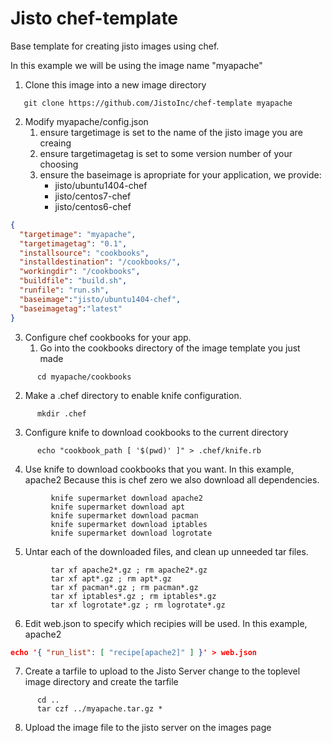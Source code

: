 # Jisto chef-template
Base template for creating jisto images using chef.

In this example we will be using the image name "myapache"

1. Clone this image into a new image directory
```
   git clone https://github.com/JistoInc/chef-template myapache
```
2. Modify myapache/config.json
   1. ensure targetimage is set to the name of the jisto image you are creaing
   2. ensure targetimagetag is set to some version number of your choosing
   3. ensure the baseimage is apropriate for your application, we provide:
       * jisto/ubuntu1404-chef
       * jisto/centos7-chef
       * jisto/centos6-chef
```json
{
  "targetimage": "myapache",
  "targetimagetag": "0.1",
  "installsource": "cookbooks",
  "installdestination": "/cookbooks/",
  "workingdir": "/cookbooks",
  "buildfile": "build.sh",
  "runfile": "run.sh",
  "baseimage":"jisto/ubuntu1404-chef",
  "baseimagetag":"latest"
}
```
3. Configure chef cookbooks for your app.
   1. Go into the cookbooks directory of the image template you just made
```
      cd myapache/cookbooks
```
   2. Make a .chef directory to enable knife configuration.
```
      mkdir .chef
```
   3. Configure knife to download cookbooks to the current directory
```
      echo "cookbook_path [ '$(pwd)' ]" > .chef/knife.rb
```
   4. Use knife to download cookbooks that you want. In this example, apache2
      Because this is chef zero we also download all dependencies.
```
         knife supermarket download apache2
         knife supermarket download apt   
         knife supermarket download pacman   
         knife supermarket download iptables   
         knife supermarket download logrotate
```
   5. Untar each of the downloaded files, and clean up unneeded tar files.
```
         tar xf apache2*.gz ; rm apache2*.gz   
         tar xf apt*.gz ; rm apt*.gz   
         tar xf pacman*.gz ; rm pacman*.gz   
         tar xf iptables*.gz ; rm iptables*.gz   
         tar xf logrotate*.gz ; rm logrotate*.gz
```
   6. Edit web.json to specify which recipies will be used. 
      In this example, apache2
```json
echo '{ "run_list": [ "recipe[apache2]" ] }' > web.json
```
   7. Create a tarfile to upload to the Jisto Server
      change to the toplevel image directory and create the tarfile
```
      cd ..
      tar czf ../myapache.tar.gz *
```
   8. Upload the image file to the jisto server on the images page

